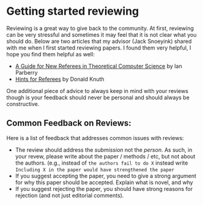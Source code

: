 # Getting started reviewing

Reviewing is a great way to give back to the community. At first, reviewing can
be very stressful and sometimes it may feel that it is not clear what you should
do. Below are two articles that my advisor (Jack Snoeyink) shared with me when
I first started reviewing papers.  I found them very helpful, I hope you find
them helpful as well:

* [A Guide for New Referees in Theoretical Computer
  Science](./guide-for-new-referees.pdf) by Ian Parberry
* [Hints for Referees](./hints_for_referees.pdf) by Donald Knuth

One additional piece of advice to always keep in mind with your reviews though
is your feedback should never be personal and should always be constructive.

## Common Feedback on Reviews:

Here is a list of feedback that addresses common issues with reviews:

* The review should address the _submission_ not the _person_.  As such, in your
  revew, please write about the paper / methods / etc, but not about the
  authors.  (e.g., instead of `the authors fail to do X` instead write
  `Including X in the paper would have strengthened the paper`
* If you suggest accepting the paper, you need to give a strong argument for
  why this paper should be accepted. Explain what is novel, and why 
* If you suggest rejecting the paper, you should have strong reasons for rejection
  (and not just editorial comments).
